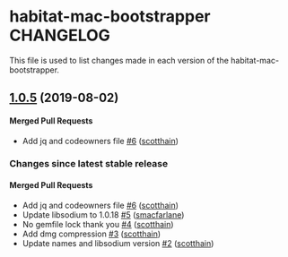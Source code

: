habitat-mac-bootstrapper CHANGELOG
==========================
This file is used to list changes made in each version of the habitat-mac-bootstrapper.

<!-- latest_release 1.0.5 -->
## [1.0.5](https://github.com/habitat-sh/mac-bootstrapper/tree/1.0.5) (2019-08-02)

#### Merged Pull Requests
- Add jq and codeowners file [#6](https://github.com/habitat-sh/mac-bootstrapper/pull/6) ([scotthain](https://github.com/scotthain))
<!-- latest_release -->

<!-- release_rollup -->
### Changes since latest stable release

#### Merged Pull Requests
- Add jq and codeowners file [#6](https://github.com/habitat-sh/mac-bootstrapper/pull/6) ([scotthain](https://github.com/scotthain)) <!-- 1.0.5 -->
- Update libsodium to 1.0.18 [#5](https://github.com/habitat-sh/mac-bootstrapper/pull/5) ([smacfarlane](https://github.com/smacfarlane)) <!-- 1.0.4 -->
- No gemfile lock thank you [#4](https://github.com/habitat-sh/mac-bootstrapper/pull/4) ([scotthain](https://github.com/scotthain)) <!-- 1.0.3 -->
- Add dmg compression [#3](https://github.com/habitat-sh/mac-bootstrapper/pull/3) ([scotthain](https://github.com/scotthain)) <!-- 1.0.2 -->
- Update names and libsodium version [#2](https://github.com/habitat-sh/mac-bootstrapper/pull/2) ([scotthain](https://github.com/scotthain)) <!-- 1.0.1 -->
<!-- release_rollup -->

<!-- latest_stable_release -->
<!-- latest_stable_release -->
